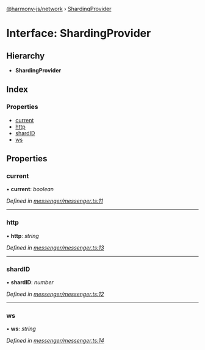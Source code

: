 [@harmony-js/network](../globals.md) › [ShardingProvider](shardingprovider.md)

# Interface: ShardingProvider

## Hierarchy

* **ShardingProvider**

## Index

### Properties

* [current](shardingprovider.md#current)
* [http](shardingprovider.md#http)
* [shardID](shardingprovider.md#shardid)
* [ws](shardingprovider.md#ws)

## Properties

###  current

• **current**: *boolean*

*Defined in [messenger/messenger.ts:11](https://github.com/FireStack-Lab/Harmony-sdk-core/blob/ad01043/packages/harmony-network/src/messenger/messenger.ts#L11)*

___

###  http

• **http**: *string*

*Defined in [messenger/messenger.ts:13](https://github.com/FireStack-Lab/Harmony-sdk-core/blob/ad01043/packages/harmony-network/src/messenger/messenger.ts#L13)*

___

###  shardID

• **shardID**: *number*

*Defined in [messenger/messenger.ts:12](https://github.com/FireStack-Lab/Harmony-sdk-core/blob/ad01043/packages/harmony-network/src/messenger/messenger.ts#L12)*

___

###  ws

• **ws**: *string*

*Defined in [messenger/messenger.ts:14](https://github.com/FireStack-Lab/Harmony-sdk-core/blob/ad01043/packages/harmony-network/src/messenger/messenger.ts#L14)*
